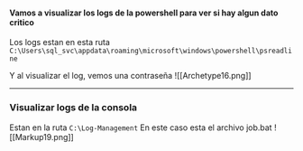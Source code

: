 #### Vamos a visualizar los logs de la powershell para ver si hay algun dato critico

Los logs estan en esta ruta ``C:\Users\sql_svc\appdata\roaming\microsoft\windows\powershell\psreadline``

Y al visualizar el log, vemos una contraseña
![[Archetype16.png]]


-------
### Visualizar logs de la consola

Estan en la ruta ``C:\Log-Management``
En este caso esta el archivo job.bat
![[Markup19.png]]